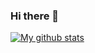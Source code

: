 ### Hi there 👋
[![My github stats](https://github-readme-stats.vercel.app/api?username=MaximeMnt)](https://github.com/anuraghazra/github-readme-stats)
<!--
**MaximeMnt/MaximeMnt** is a ✨ _special_ ✨ repository because its `README.md` (this file) appears on your GitHub profile.

Here are some ideas to get you started:

- 🔭 I’m currently working on ...
- 🌱 I’m currently learning ...
- 👯 I’m looking to collaborate on ...
- 🤔 I’m looking for help with ...
- 💬 Ask me about ...
- 📫 How to reach me: ...
- 😄 Pronouns: ...
- ⚡ Fun fact: ...
-->
